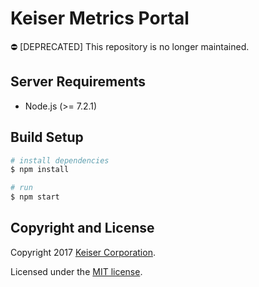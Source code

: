 # Keiser Metrics Portal
⛔️ [DEPRECATED] This repository is no longer maintained.
## Server Requirements

- Node.js (>= 7.2.1)

## Build Setup

``` bash
# install dependencies
$ npm install

# run
$ npm start
```

## Copyright and License
Copyright 2017 [Keiser Corporation](http://keiser.com/).

Licensed under the [MIT license](LICENSE.md).
